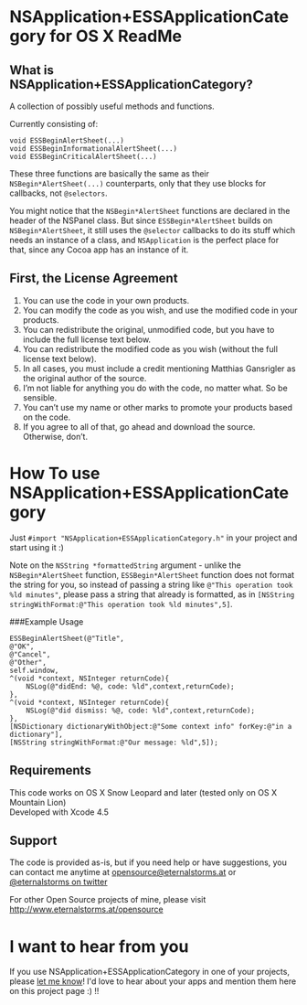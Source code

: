 # NSApplication+ESSApplicationCategory for OS X ReadMe

## What is NSApplication+ESSApplicationCategory?

A collection of possibly useful methods and functions.

Currently consisting of:

    void ESSBeginAlertSheet(...)  
    void ESSBeginInformationalAlertSheet(...)  
    void ESSBeginCriticalAlertSheet(...)  

These three functions are basically the same as their `NSBegin*AlertSheet(...)` counterparts, only that they use blocks for callbacks, not `@selectors`.  

You might notice that the `NSBegin*AlertSheet` functions are declared in the header of the NSPanel class.
But since `ESSBegin*AlertSheet` builds on `NSBegin*AlertSheet`, it still uses the `@selector` callbacks to do its stuff which needs an instance of a class, and `NSApplication` is the perfect place for that, since any Cocoa app has an instance of it.

## First, the License Agreement

1) You can use the code in your own products.  
2) You can modify the code as you wish, and use the modified code in your products.  
3) You can redistribute the original, unmodified code, but you have to include the full license text below.  
4) You can redistribute the modified code as you wish (without the full license text below).  
5) In all cases, you must include a credit mentioning Matthias Gansrigler as the original author of the source.  
6) I’m not liable for anything you do with the code, no matter what. So be sensible.  
7) You can’t use my name or other marks to promote your products based on the code.  
8) If you agree to all of that, go ahead and download the source. Otherwise, don’t.

# How To use NSApplication+ESSApplicationCategory

Just `#import "NSApplication+ESSApplicationCategory.h"` in your project and start using it :)

Note on the `NSString *formattedString` argument - unlike the `NSBegin*AlertSheet` function, `ESSBegin*AlertSheet` function does not format the string for you, so instead of passing a string like `@"This operation took %ld minutes"`, please pass a string that already is formatted, as in `[NSString stringWithFormat:@"This operation took %ld minutes",5]`.

###Example Usage

    ESSBeginAlertSheet(@"Title",
	@"OK",
	@"Cancel",
	@"Other",
	self.window,
	^(void *context, NSInteger returnCode){
		NSLog(@"didEnd: %@, code: %ld",context,returnCode);
	},
	^(void *context, NSInteger returnCode){
		NSLog(@"did dismiss: %@, code: %ld",context,returnCode);
	},
	[NSDictionary dictionaryWithObject:@"Some context info" forKey:@"in a dictionary"],
	[NSString stringWithFormat:@"Our message: %ld",5]);

## Requirements
This code works on OS X Snow Leopard and later (tested only on OS X Mountain Lion)  
Developed with Xcode 4.5

## Support
The code is provided as-is, but if you need help or have suggestions, you can contact me anytime at [opensource@eternalstorms.at](mailto:opensource@eternalstorms.at) or [@eternalstorms on twitter](http://twitter.com/eternalstorms)

For other Open Source projects of mine, please visit http://www.eternalstorms.at/opensource

# I want to hear from you
If you use NSApplication+ESSApplicationCategory in one of your projects, please [let me know](mailto:opensource@eternalstorms.at)! I'd love to hear about your apps and mention them here on this project page :) !!
